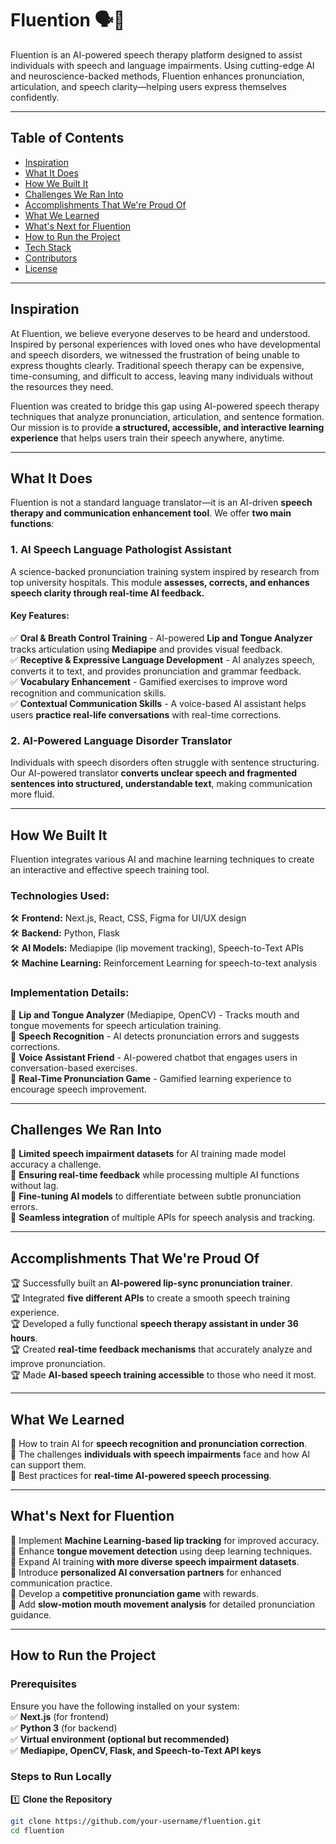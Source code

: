 # **Fluention** 🗣️💬  

Fluention is an AI-powered speech therapy platform designed to assist individuals with speech and language impairments. Using cutting-edge AI and neuroscience-backed methods, Fluention enhances pronunciation, articulation, and speech clarity—helping users express themselves confidently.  

---

## **Table of Contents**
- [Inspiration](#inspiration)
- [What It Does](#what-it-does)
- [How We Built It](#how-we-built-it)
- [Challenges We Ran Into](#challenges-we-ran-into)
- [Accomplishments That We're Proud Of](#accomplishments-that-were-proud-of)
- [What We Learned](#what-we-learned)
- [What's Next for Fluention](#whats-next-for-fluention)
- [How to Run the Project](#how-to-run-the-project)
- [Tech Stack](#tech-stack)
- [Contributors](#contributors)
- [License](#license)

---

## **Inspiration**  
At Fluention, we believe everyone deserves to be heard and understood. Inspired by personal experiences with loved ones who have developmental and speech disorders, we witnessed the frustration of being unable to express thoughts clearly. Traditional speech therapy can be expensive, time-consuming, and difficult to access, leaving many individuals without the resources they need.  

Fluention was created to bridge this gap using AI-powered speech therapy techniques that analyze pronunciation, articulation, and sentence formation. Our mission is to provide **a structured, accessible, and interactive learning experience** that helps users train their speech anywhere, anytime.

---

## **What It Does**  
Fluention is not a standard language translator—it is an AI-driven **speech therapy and communication enhancement tool**. We offer **two main functions**:

### **1. AI Speech Language Pathologist Assistant**  
A science-backed pronunciation training system inspired by research from top university hospitals. This module **assesses, corrects, and enhances speech clarity through real-time AI feedback.**  

#### **Key Features:**  
✅ **Oral & Breath Control Training** - AI-powered **Lip and Tongue Analyzer** tracks articulation using **Mediapipe** and provides visual feedback.  
✅ **Receptive & Expressive Language Development** - AI analyzes speech, converts it to text, and provides pronunciation and grammar feedback.  
✅ **Vocabulary Enhancement** - Gamified exercises to improve word recognition and communication skills.  
✅ **Contextual Communication Skills** - A voice-based AI assistant helps users **practice real-life conversations** with real-time corrections.  

### **2. AI-Powered Language Disorder Translator**  
Individuals with speech disorders often struggle with sentence structuring. Our AI-powered translator **converts unclear speech and fragmented sentences into structured, understandable text**, making communication more fluid.  

---

## **How We Built It**  
Fluention integrates various AI and machine learning techniques to create an interactive and effective speech training tool.  

### **Technologies Used:**  
🛠 **Frontend:** Next.js, React, CSS, Figma for UI/UX design  
🛠 **Backend:** Python, Flask  
🛠 **AI Models:** Mediapipe (lip movement tracking), Speech-to-Text APIs  
🛠 **Machine Learning:** Reinforcement Learning for speech-to-text analysis  

### **Implementation Details:**  
🎯 **Lip and Tongue Analyzer** (Mediapipe, OpenCV) - Tracks mouth and tongue movements for speech articulation training.  
🎯 **Speech Recognition** - AI detects pronunciation errors and suggests corrections.  
🎯 **Voice Assistant Friend** - AI-powered chatbot that engages users in conversation-based exercises.  
🎯 **Real-Time Pronunciation Game** - Gamified learning experience to encourage speech improvement.  

---

## **Challenges We Ran Into**  
🚧 **Limited speech impairment datasets** for AI training made model accuracy a challenge.  
🚧 **Ensuring real-time feedback** while processing multiple AI functions without lag.  
🚧 **Fine-tuning AI models** to differentiate between subtle pronunciation errors.  
🚧 **Seamless integration** of multiple APIs for speech analysis and tracking.  

---

## **Accomplishments That We're Proud Of**  
🏆 Successfully built an **AI-powered lip-sync pronunciation trainer**.  
🏆 Integrated **five different APIs** to create a smooth speech training experience.  
🏆 Developed a fully functional **speech therapy assistant in under 36 hours**.  
🏆 Created **real-time feedback mechanisms** that accurately analyze and improve pronunciation.  
🏆 Made **AI-based speech training accessible** to those who need it most.  

---

## **What We Learned**  
📌 How to train AI for **speech recognition and pronunciation correction**.  
📌 The challenges **individuals with speech impairments** face and how AI can support them.  
📌 Best practices for **real-time AI-powered speech processing**.  

---

## **What's Next for Fluention**  
🚀 Implement **Machine Learning-based lip tracking** for improved accuracy.  
🚀 Enhance **tongue movement detection** using deep learning techniques.  
🚀 Expand AI training **with more diverse speech impairment datasets**.  
🚀 Introduce **personalized AI conversation partners** for enhanced communication practice.  
🚀 Develop a **competitive pronunciation game** with rewards.  
🚀 Add **slow-motion mouth movement analysis** for detailed pronunciation guidance.  

---

## **How to Run the Project**  
### **Prerequisites**  
Ensure you have the following installed on your system:  
✅ **Next.js** (for frontend)  
✅ **Python 3** (for backend)  
✅ **Virtual environment (optional but recommended)**  
✅ **Mediapipe, OpenCV, Flask, and Speech-to-Text API keys**  

### **Steps to Run Locally**  
1️⃣ **Clone the Repository**  
```bash
git clone https://github.com/your-username/fluention.git
cd fluention
